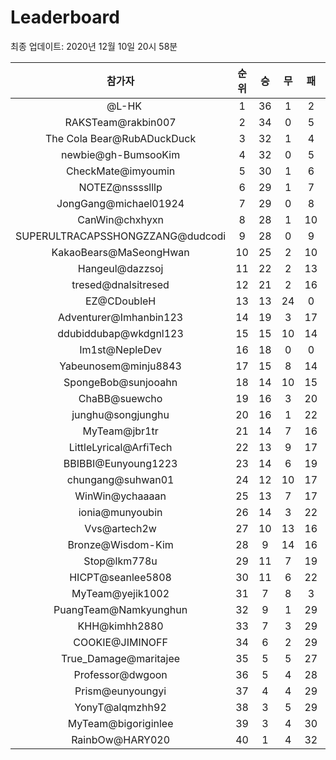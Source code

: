 # Leaderboard
최종 업데이트: 2020년 12월 10일 20시 58분




| 참가자 | 순위 | 승 | 무 | 패 | 승점 |
|:---:|:---:|:---:|:---:|:---:|:---:|
| ⠀@L-HK | 1 | 36 | 1 | 2 | 109 |
| RAKSTeam@rakbin007 | 2 | 34 | 0 | 5 | 102 |
| The Cola Bear@RubADuckDuck | 3 | 32 | 1 | 4 | 97 |
| newbie@gh-BumsooKim | 4 | 32 | 0 | 5 | 96 |
| CheckMate@imyoumin | 5 | 30 | 1 | 6 | 91 |
| NOTEZ@nsssslllp | 6 | 29 | 1 | 7 | 88 |
| JongGang@michael01924 | 7 | 29 | 0 | 8 | 87 |
| CanWin@chxhyxn | 8 | 28 | 1 | 10 | 85 |
| SUPERULTRACAPSSHONGZZANG@dudcodi | 9 | 28 | 0 | 9 | 84 |
| KakaoBears@MaSeongHwan | 10 | 25 | 2 | 10 | 77 |
| Hangeul@dazzsoj | 11 | 22 | 2 | 13 | 68 |
| tresed@dnalsitresed | 12 | 21 | 2 | 16 | 65 |
| EZ@CDoubleH | 13 | 13 | 24 | 0 | 63 |
| Adventurer@Imhanbin123 | 14 | 19 | 3 | 17 | 60 |
| ddubiddubap@wkdgnl123 | 15 | 15 | 10 | 14 | 55 |
| Im1st@NepleDev | 16 | 18 | 0 | 0 | 54 |
| Yabeunosem@minju8843 | 17 | 15 | 8 | 14 | 53 |
| SpongeBob@sunjooahn | 18 | 14 | 10 | 15 | 52 |
| ChaBB@suewcho | 19 | 16 | 3 | 20 | 51 |
| junghu@songjunghu | 20 | 16 | 1 | 22 | 49 |
| MyTeam@jbr1tr | 21 | 14 | 7 | 16 | 49 |
| LittleLyrical@ArfiTech | 22 | 13 | 9 | 17 | 48 |
| BBIBBI@Eunyoung1223 | 23 | 14 | 6 | 19 | 48 |
| chungang@suhwan01 | 24 | 12 | 10 | 17 | 46 |
| WinWin@ychaaaan | 25 | 13 | 7 | 17 | 46 |
| ionia@munyoubin | 26 | 14 | 3 | 22 | 45 |
| Vvs@artech2w | 27 | 10 | 13 | 16 | 43 |
| Bronze@Wisdom-Kim | 28 | 9 | 14 | 16 | 41 |
| Stop@lkm778u | 29 | 11 | 7 | 19 | 40 |
| HICPT@seanlee5808 | 30 | 11 | 6 | 22 | 39 |
| MyTeam@yejik1002 | 31 | 7 | 8 | 3 | 29 |
| PuangTeam@Namkyunghun | 32 | 9 | 1 | 29 | 28 |
| KHH@kimhh2880 | 33 | 7 | 3 | 29 | 24 |
| COOKIE@JIMINOFF | 34 | 6 | 2 | 29 | 20 |
| True_Damage@maritajee | 35 | 5 | 5 | 27 | 20 |
| Professor@dwgoon | 36 | 5 | 4 | 28 | 19 |
| Prism@eunyoungyi | 37 | 4 | 4 | 29 | 16 |
| YonyT@alqmzhh92 | 38 | 3 | 5 | 29 | 14 |
| MyTeam@bigoriginlee | 39 | 3 | 4 | 30 | 13 |
| RainbOw@HARY020 | 40 | 1 | 4 | 32 | 7 |